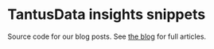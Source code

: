 # TantusData insights snippets
Source code for our blog posts. See [the blog](http://tantusdata.com/insights/) 
for full articles.